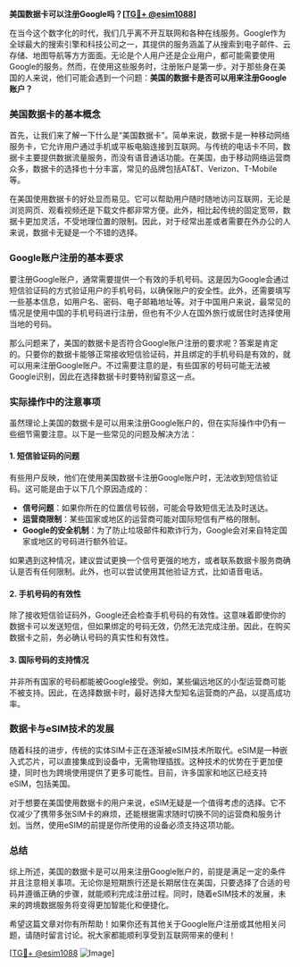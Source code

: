 **美国数据卡可以注册Google吗？[[TG💪+ @esim1088](https://t.me/s/esim1088)]**

在当今这个数字化的时代，我们几乎离不开互联网和各种在线服务。Google作为全球最大的搜索引擎和科技公司之一，其提供的服务涵盖了从搜索到电子邮件、云存储、地图导航等方方面面。无论是个人用户还是企业用户，都可能需要使用Google的服务。然而，在使用这些服务时，注册账户是第一步。对于那些身在美国的人来说，他们可能会遇到一个问题：**美国的数据卡是否可以用来注册Google账户？**

### 美国数据卡的基本概念

首先，让我们来了解一下什么是“美国数据卡”。简单来说，数据卡是一种移动网络服务卡，它允许用户通过手机或平板电脑连接到互联网。与传统的电话卡不同，数据卡主要提供数据流量服务，而没有语音通话功能。在美国，由于移动网络运营商众多，数据卡的选择也十分丰富，常见的品牌包括AT&T、Verizon、T-Mobile等。

在美国使用数据卡的好处显而易见。它可以帮助用户随时随地访问互联网，无论是浏览网页、观看视频还是下载文件都非常方便。此外，相比起传统的固定宽带，数据卡更加灵活，不受地理位置的限制。因此，对于经常出差或者需要在外办公的人来说，数据卡无疑是一个不错的选择。

### Google账户注册的基本要求

要注册Google账户，通常需要提供一个有效的手机号码。这是因为Google会通过短信验证码的方式验证用户的手机号码，以确保账户的安全性。此外，还需要填写一些基本信息，如用户名、密码、电子邮箱地址等。对于中国用户来说，最常见的情况是使用中国的手机号码进行注册，但也有不少人在国外旅行或居住时选择使用当地的号码。

那么问题来了，美国的数据卡是否符合Google账户注册的要求呢？答案是肯定的。只要你的数据卡能够正常接收短信验证码，并且绑定的手机号码是有效的，就可以用来注册Google账户。不过需要注意的是，有些国家的号码可能无法被Google识别，因此在选择数据卡时要特别留意这一点。

### 实际操作中的注意事项

虽然理论上美国的数据卡是可以用来注册Google账户的，但在实际操作中仍有一些细节需要注意。以下是一些常见的问题及解决方法：

#### 1. 短信验证码的问题
有些用户反映，他们在使用美国数据卡注册Google账户时，无法收到短信验证码。这可能是由于以下几个原因造成的：
- **信号问题**：如果你所在的位置信号较弱，可能会导致短信无法及时送达。
- **运营商限制**：某些国家或地区的运营商可能对国际短信有严格的限制。
- **Google的安全机制**：为了防止垃圾邮件和欺诈行为，Google会对来自特定国家或地区的号码进行额外验证。

如果遇到这种情况，建议尝试更换一个信号更强的地方，或者联系数据卡服务商确认是否有任何限制。此外，也可以尝试使用其他验证方式，比如语音电话。

#### 2. 手机号码的有效性
除了接收短信验证码外，Google还会检查手机号码的有效性。这意味着即使你的数据卡可以发送短信，但如果绑定的号码无效，仍然无法完成注册。因此，在购买数据卡之前，务必确认号码的真实性和有效性。

#### 3. 国际号码的支持情况
并非所有国家的号码都能被Google接受。例如，某些偏远地区的小型运营商可能不被支持。因此，在选择数据卡时，最好选择大型知名运营商的产品，以提高成功率。

### 数据卡与eSIM技术的发展

随着科技的进步，传统的实体SIM卡正在逐渐被eSIM技术所取代。eSIM是一种嵌入式芯片，可以直接集成到设备中，无需物理插拔。这种技术的优势在于更加便捷，同时也为跨境使用提供了更多可能性。目前，许多国家和地区已经支持eSIM，包括美国。

对于想要在美国使用数据卡的用户来说，eSIM无疑是一个值得考虑的选择。它不仅减少了携带多张SIM卡的麻烦，还能根据需求随时切换不同的运营商和服务计划。当然，使用eSIM的前提是你所使用的设备必须支持这项功能。

### 总结

综上所述，美国的数据卡是可以用来注册Google账户的，前提是满足一定的条件并且注意相关事项。无论你是短期旅行还是长期居住在美国，只要选择了合适的号码并遵循正确的步骤，就能顺利完成注册过程。同时，随着eSIM技术的发展，未来的跨境数据服务将变得更加智能化和便捷化。

希望这篇文章对你有所帮助！如果你还有其他关于Google账户注册或其他相关问题，请随时留言讨论。祝大家都能顺利享受到互联网带来的便利！

[[TG💪+ @esim1088](https://t.me/s/esim1088) ![Image](https://i.postimg.cc/4NQfJmqS/Snipaste-2025-05-13-00-14-12.png)]